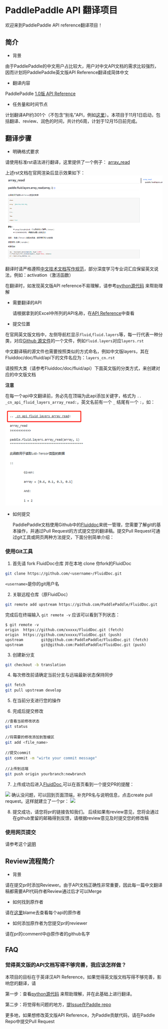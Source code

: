 # PaddlePaddle API 翻译项目

  欢迎来到PaddlePaddle API reference翻译项目！

## 简介

  - 背景
  
  由于PaddlePaddle的中文用户占比较大，用户对中文API文档的需求比较强烈，因而计划将PaddlePaddle英文版API Reference翻译成简体中文
  
  - 翻译内容
  
  PaddlePaddle [1.0版 API Reference](http://paddlepaddle.org/documentation/api/zh/1.0/fluid.html)
  
  - 任务量和时间节点
  
  计划翻译API约301个（不包含“别名”API，例如[这里](http://paddlepaddle.org/documentation/api/zh/1.1/optimizer.html#adadelta)）。本项目于11月1日启动，包括翻译、review、润色的时间，共计约6周，计划于12月15日前完成。
  
## 翻译步骤

  - 明确格式要求
  
  请使用标准rst语法进行翻译，这里提供了一个例子： [array_read](https://github.com/shanyi15/API-translation/blob/master/array_read_cn.rst)

  上述rst文档在官网渲染后显示效果如下：
  ![](img/preview_for_array_read.png)
  
  翻译时请严格遵照[中文技术文档写作规范](https://github.com/ruanyf/document-style-guide)，部分深度学习专业词汇应保留英文说法，例如：activation（激活函数）
  
  在翻译时，如发现英文版API reference不易理解，请参考[python源代码](https://github.com/PaddlePaddle/Paddle/tree/release/1.0.0/python/paddle/fluid) 来帮助理解
  
  - 需要翻译的API
  
    请根据拿到的Excel中所列的API名称，在[API Reference](http://paddlepaddle.org/documentation/api/zh/1.0/fluid.html)中查看
    
  - 提交位置
  
   在官网英文版文档中，左侧导航栏显示`fluid`,`fluid.layers`等，每一行代表一种分类，对应[Github 源文件](https://github.com/PaddlePaddle/FluidDoc/tree/release/1.0/doc/fluid/api)的一个文件，例如`fluid.layers`对应`layers.rst`
   
   中文翻译稿的源文件也需要按照类似的方式命名，例如中文版layers，其在Fluiddoc/doc/fluid/api下的文件名应为：`layers_cn.rst`
   
   请按照大类（请参考Fluiddoc/doc/fluid/api）下面英文版的分类方式，来创建对应的中文版文档
   
   **注意**
   
   在每一个api中文翻译前，务必先在顶端为此api添加关键字，格式为 `.. _cn_api_fluid_layers_array_read:`，英文名前有一个 `_` 结尾有一个 `:`，如：
   
   ![](img/ref.png) 
  
  - 如何提交
  
    PaddlePaddle文档使用Github中的[Fluiddoc](https://github.com/PaddlePaddle/FluidDoc)来统一管理，您需要了解git的基本操作，并通过Pull Request的方式提交您的翻译稿。提交Pull Request可通过git工具或网页两种方法提交，下面分别简单介绍：
    
 ### 使用Git工具
 
  1. 首先请 fork FluidDoc仓库 并在本地 clone 你fork的FluidDoc
  
  ```bash
  git clone https://github.com/<username>/FluidDoc.git
  ```
  `<username>`是你的git用户名
  
  2. 关联远程仓库（原FluidDoc）
  
  ```bash
  git remote add upstream https://github.com/PaddlePaddle/FluidDoc.git
  ```
  完成后在终端输入 `git remote -v` 应该可以看到下列状态：
  ```
  $ git remote -v
  origin  https://github.com/xxxxx/FluidDoc.git (fetch)
  origin  https://github.com/xxxxx/FluidDoc.git (push)
  upstream        git@github.com:PaddlePaddle/FluidDoc.git (fetch)
  upstream        git@github.com:PaddlePaddle/FluidDoc.git (push)
  ```
  
  3. 创建新分支
  ```bash
  git checkout -b translation
  ```
  4. 每次修改前请确定当前分支与远端最新状态保持同步
  ```bash
  git fetch
  git pull upstream develop
  ```
  5. 在当前分支进行您的操作
  
  6. 完成后提交修改
  ```bash
  //查看当前修改状态
  git status
  
  //将需要的修改添加到暂缓区
  git add <file_name>
  
  //提交commit
  git commit -m "wirte your commit message"
  
  //上传到远端
  git push origin yourbranch:newbranch
  ```
  7. 上传成功后进入[FluidDoc](https://github.com/PaddlePaddle/FluidDoc),可以在首页看到一个提交PR的提醒：
  <img src="https://images-cdn.shimo.im/qGaQdaUskAAfGshX/image.png!thumbnail">
  确认没问题，可以回到页面顶端，补充PR名与说明信息，点击create pull request。这样就建立了一个pr：
  <img src="https://images-cdn.shimo.im/eMZlvciq06ktpk6h/image.png!thumbnail">
  
  8. 提交成功，请您将pr的链接告知我们。
  后续如果有review意见，您将会通过在github里留的邮箱得到反馈，请根据review意见及时提交您的修改稿
  
### 使用网页提交

  请参考这个[说明](https://shimo.im/docs/5MRz2RFyUYESBEWJ/ )
  
## Review流程简介

  - 背景
  
  请在提交pr时添加Reviewer。由于API文档正确性非常重要，因此每一篇中文翻译稿都需要API代码作者Review通过后才可以Merge
  
  - 如何找到原作者
  
  请在[这里](https://github.com/PaddlePaddle/Paddle/tree/release/1.0.0/python/paddle/fluid)blame去查看每个api的原作者
  
  - 如何添加原作者为您提交pr的reviewer
  
   请在pr的comment中@原作者的github名字
 
## FAQ

### 觉得英文版的API文档写得不够完善，我应该怎样做？
  
  本项目的目标在于英译汉API Reference，如果觉得英文版文档写得不够完善，影响您的翻译，请
  
  第一步：查看[python源代码](https://github.com/PaddlePaddle/Paddle/tree/release/1.0.0/python/paddle/fluid) 来帮助理解，并在此基础上进行翻译。
  
  第二步：将觉得有问题的地方，[提Issue在Paddle repo](https://github.com/PaddlePaddle/Paddle/issues/new)
  
  更多地，如果想修改英文版API Reference，为Paddle贡献代码，请在Paddle Repo中提交Pull Request


 
